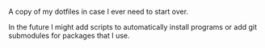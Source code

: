 A copy of my dotfiles in case I ever need to start over.

In the future I might add scripts to automatically install programs or add git submodules for packages that I use.
